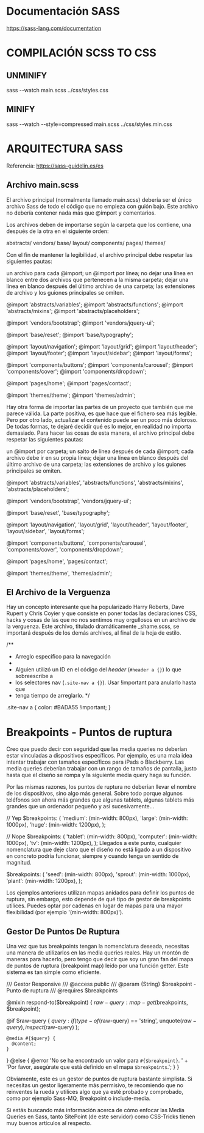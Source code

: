 # Documentación SASS

https://sass-lang.com/documentation

# COMPILACIÓN SCSS TO CSS

## UNMINIFY

sass --watch main.scss ../css/styles.css

## MINIFY

sass --watch --style=compressed main.scss ../css/styles.min.css

# ARQUITECTURA SASS

Referencia: https://sass-guidelin.es/es

## Archivo main.scss

El archivo principal (normalmente llamado main.scss) debería ser el único archivo Sass de todo el código que no empieza con guión bajo. Este archivo no debería contener nada más que @import y comentarios.

Los archivos deben de importarse según la carpeta que los contiene, una después de la otra en el siguiente orden:

abstracts/
vendors/
base/
layout/
components/
pages/
themes/

Con el fin de mantener la legibilidad, el archivo principal debe respetar las siguientes pautas:

un archivo para cada @import;
un @import por línea;
no dejar una línea en blanco entre dos archivos que pertenecen a la misma carpeta;
dejar una línea en blanco después del último archivo de una carpeta;
las extensiones de archivo y los guiones principales se omiten.

@import 'abstracts/variables';
@import 'abstracts/functions';
@import 'abstracts/mixins';
@import 'abstracts/placeholders';

@import 'vendors/bootstrap';
@import 'vendors/jquery-ui';

@import 'base/reset';
@import 'base/typography';

@import 'layout/navigation';
@import 'layout/grid';
@import 'layout/header';
@import 'layout/footer';
@import 'layout/sidebar';
@import 'layout/forms';

@import 'components/buttons';
@import 'components/carousel';
@import 'components/cover';
@import 'components/dropdown';

@import 'pages/home';
@import 'pages/contact';

@import 'themes/theme';
@import 'themes/admin';

Hay otra forma de importar las partes de un proyecto que también que me parece válida. La parte positiva, es que hace que el fichero sea más legible. Pero por otro lado, actualizar el contenido puede ser un poco más doloroso. De todas formas, te dejaré decidir qué es lo mejor, en realidad no importa demasiado. Para hacer las cosas de esta manera, el archivo principal debe respetar las siguientes pautas:

un @import por carpeta;
un salto de línea después de cada @import;
cada archivo debe ir en su propia línea;
dejar una línea en blanco después del último archivo de una carpeta;
las extensiones de archivo y los guiones principales se omiten.

@import
'abstracts/variables',
'abstracts/functions',
'abstracts/mixins',
'abstracts/placeholders';

@import
'vendors/bootstrap',
'vendors/jquery-ui';

@import
'base/reset',
'base/typography';

@import
'layout/navigation',
'layout/grid',
'layout/header',
'layout/footer',
'layout/sidebar',
'layout/forms';

@import
'components/buttons',
'components/carousel',
'components/cover',
'components/dropdown';

@import
'pages/home',
'pages/contact';

@import
'themes/theme',
'themes/admin';

## El Archivo de la Verguenza

Hay un concepto interesante que ha popularizado Harry Roberts, Dave Rupert y Chris Coyier y que consiste en poner todas las declaraciones CSS, hacks y cosas de las que no nos sentimos muy orgullosos en un archivo de la verguenza. Este archivo, titulado dramáticamente \_shame.scss, se importará después de los demás archivos, al final de la hoja de estilo.

/\*\*

- Arreglo específico para la navegación
-
- Alguien utilizó un ID en el código del _header_ (`#header a {}`) lo que sobreescribe a
- los selectores nav (`.site-nav a {}`). Usar !important para anularlo hasta que
- tenga tiempo de arreglarlo.
  \*/

.site-nav a {
color: #BADA55 !important;
}

# Breakpoints - Puntos de ruptura

Creo que puedo decir con seguridad que las media queries no deberían estar vinculadas a dispositivos específicos. Por ejemplo, es una mala idea intentar trabajar con tamaños específicos para iPads o Blackberry. Las media queries deberían trabajar con un rango de tamaños de pantalla, justo hasta que el diseño se rompa y la siguiente media query haga su función.

Por las mismas razones, los puntos de ruptura no deberían llevar el nombre de los dispositivos, sino algo más general. Sobre todo porque algunos teléfonos son ahora más grandes que algunas tablets, algunas tablets más grandes que un ordenador pequeño y así sucesivamente…

// Yep
$breakpoints: (
'medium': (min-width: 800px),
'large': (min-width: 1000px),
'huge': (min-width: 1200px),
);

// Nope
$breakpoints: (
'tablet': (min-width: 800px),
'computer': (min-width: 1000px),
'tv': (min-width: 1200px),
);
Llegados a este punto, cualquier nomenclatura que deje claro que el diseño no está ligado a un dispositivo en concreto podría funcionar, siempre y cuando tenga un sentido de magnitud.

$breakpoints: (
'seed': (min-width: 800px),
'sprout': (min-width: 1000px),
'plant': (min-width: 1200px),
);

Los ejemplos anteriores utilizan mapas anidados para definir los puntos de ruptura, sin embargo, esto depende de qué tipo de gestor de breakpoints utilices. Puedes optar por cadenas en lugar de mapas para una mayor flexibilidad (por ejemplo '(min-width: 800px)').

## Gestor De Puntos De Ruptura

Una vez que tus breakpoints tengan la nomenclatura deseada, necesitas una manera de utilizarlos en las media queries reales. Hay un montón de maneras para hacerlo, pero tengo que decir que soy un gran fan del mapa de puntos de ruptura (breakpoint map) leído por una función getter. Este sistema es tan simple como eficiente.

/// Gestor Responsive
/// @access public
/// @param {String} $breakpoint - Punto de ruptura
/// @requires $breakpoints

@mixin respond-to($breakpoint) {
  $raw-query: map-get($breakpoints, $breakpoint);

@if $raw-query {
    $query: if(
      type-of($raw-query) == 'string',
unquote($raw-query),
      inspect($raw-query)
);

    @media #{$query} {
      @content;
    }

} @else {
@error 'No se ha encontrado un valor para `#{$breakpoint}`. ' + 'Por favor, asegúrate que está definido en el mapa `$breakpoints`.';
}
}

Obviamente, este es un gestor de puntos de ruptura bastante simplista. Si necesitas un gestor ligeramente más permisivo, te recomiendo que no reinventes la rueda y utilices algo que ya esté probado y comprobado, como por ejemplo Sass-MQ, Breakpoint o include-media.

Si estás buscando más información acerca de cómo enfocar las Media Queries en Sass, tanto SitePoint (de este servidor) como CSS-Tricks tienen muy buenos artículos al respecto.
